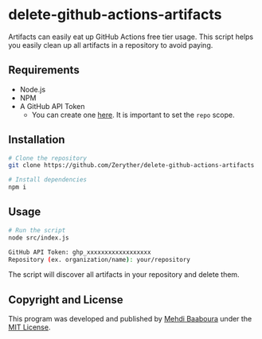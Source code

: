 # delete-github-actions-artifacts

Artifacts can easily eat up GitHub Actions free tier usage. This script helps you easily clean up all artifacts in a repository to avoid paying.

## Requirements

* Node.js
* NPM
* A GitHub API Token
    * You can create one [here](https://github.com/settings/tokens/new). It is important to set the `repo` scope.

## Installation

```sh
# Clone the repository
git clone https://github.com/Zeryther/delete-github-actions-artifacts

# Install dependencies
npm i
```

## Usage

```sh
# Run the script
node src/index.js

GitHub API Token: ghp_xxxxxxxxxxxxxxxxxx
Repository (ex. organization/name): your/repository
```

The script will discover all artifacts in your repository and delete them.

## Copyright and License

This program was developed and published by [Mehdi Baaboura](https://github.com/Zeryther) under the [MIT License](https://github.com/Zeryther/delete-github-actions-artifacts/blob/master/LICENSE).
